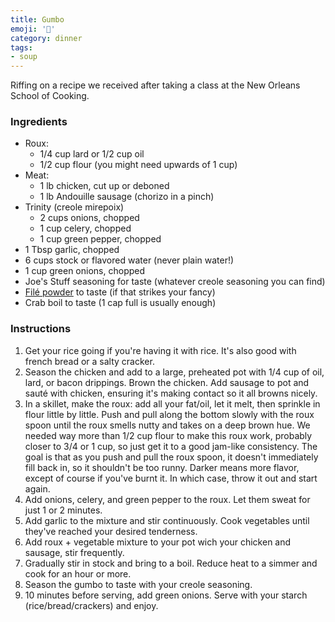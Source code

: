 ```yaml
---
title: Gumbo
emoji: '🥣'
category: dinner
tags:
- soup
---
```


Riffing on a recipe we received after taking a class at the New Orleans School of Cooking.

### Ingredients

- Roux:
  - 1/4 cup lard or 1/2 cup oil
  - 1/2 cup flour (you might need upwards of 1 cup)
- Meat:
  - 1 lb chicken, cut up or deboned
  - 1 lb Andouille sausage (chorizo in a pinch)
- Trinity (creole mirepoix)
  - 2 cups onions, chopped
  - 1 cup celery, chopped
  - 1 cup green pepper, chopped
- 1 Tbsp garlic, chopped
- 6 cups stock or flavored water (never plain water!)
- 1 cup green onions, chopped
- Joe's Stuff seasoning for taste (whatever creole seasoning you can find)
- [Filé powder](https://en.wikipedia.org/wiki/Fil%C3%A9_powder) to taste (if that strikes your fancy)
- Crab boil to taste (1 cap full is usually enough)

### Instructions

1. Get your rice going if you're having it with rice. It's also good with french bread or a salty cracker.
2. Season the chicken and add to a large, preheated pot with 1/4 cup of oil, lard, or bacon drippings. Brown the chicken.
   Add sausage to pot and sauté with chicken, ensuring it's making contact so it all browns nicely.
3. In a skillet, make the roux: add all your fat/oil, let it melt, then sprinkle in flour little by little.
   Push and pull along the bottom slowly with the roux spoon until the roux smells nutty and takes on a deep brown hue.
   We needed way more than 1/2 cup flour to make this roux work, probably closer to 3/4 or 1 cup, so just get it to a good jam-like consistency.
   The goal is that as you push and pull the roux spoon, it doesn't immediately fill back in, so it shouldn't be too runny.
   Darker means more flavor, except of course if you've burnt it. In which case, throw it out and start again.
5. Add onions, celery, and green pepper to the roux. Let them sweat for just 1 or 2 minutes.
6. Add garlic to the mixture and stir continuously. Cook vegetables until they've reached your desired tenderness.
7. Add roux + vegetable mixture to your pot wich your chicken and sausage, stir frequently.
8. Gradually stir in stock and bring to a boil. Reduce heat to a simmer and cook for an hour or more.
9. Season the gumbo to taste with your creole seasoning.
10. 10 minutes before serving, add green onions. Serve with your starch (rice/bread/crackers) and enjoy.
